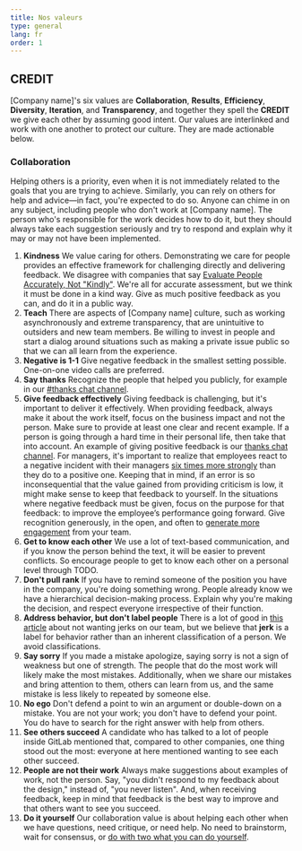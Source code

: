 ```yaml
---
title: Nos valeurs
type: general
lang: fr
order: 1
---
```


## CREDIT

[Company name]'s six values are **Collaboration**, **Results**, **Efficiency**, **Diversity**, **Iteration**, and **Transparency**, and together they spell the **CREDIT** we give each other by assuming good intent.
Our values are interlinked and work with one another to protect our culture. They are made actionable below.

### Collaboration

Helping others is a priority, even when it is not immediately related to the goals that you are trying to achieve. Similarly, you can rely on others for help and advice—in fact, you're expected to do so.
Anyone can chime in on any subject, including people who don't work at [Company name]. The person who's responsible for the work decides how to do it, but they should always take each suggestion seriously and try to respond and explain why it may or may not have been implemented.

1. **Kindness** We value caring for others. Demonstrating we care for people provides an effective framework for challenging directly and delivering feedback. We disagree with companies that say [Evaluate People Accurately, Not "Kindly"](https://inside.bwater.com/publications/principles_excerpt). We're all for accurate assessment, but we think it must be done in a kind way. Give as much positive feedback as you can, and do it in a public way.
2. **Teach** There are aspects of [Company name] culture, such as working asynchronously and extreme transparency, that are unintuitive to outsiders and new team members. Be willing to invest in people and start a dialog around situations such as making a private issue public so that we can all learn from the experience.
3. **Negative is 1-1** Give negative feedback in the smallest setting possible. One-on-one video calls are preferred.
4. **Say thanks** Recognize the people that helped you publicly, for example in our [#thanks chat channel](communication.md#Say-Thanks).
5. **Give feedback effectively** Giving feedback is challenging, but it's important to deliver it effectively.
When providing feedback, always make it about the work itself, focus on the business impact and not the person. Make sure to provide at least one clear and recent example. If a person is going through a hard time in their personal life, then take that into account. An example of giving positive feedback is our [thanks chat channel]((communication.md#Say-Thanks)). For managers, it's important to realize that employees react to a negative incident with their managers [six times more strongly](https://hbr.org/2013/03/the-delicate-art-of-giving-fee) than they do to a positive one. Keeping that in mind, if an error is so inconsequential that the value gained from providing criticism is low, it might make sense to keep that feedback to yourself. In the situations where negative feedback must be given, focus on the purpose for that feedback: to improve the employee’s performance going forward.
Give recognition generously, in the open, and often to [generate more engagement](http://www-01.ibm.com/common/ssi/cgi-bin/ssialias?infotype=SA&subtype=WH&htmlfid=LOW14298USEN) from your team.
6. **Get to know each other** We use a lot of text-based communication, and if you know the person behind the text, it will be easier to prevent conflicts. So encourage people to get to know each other on a personal level through TODO.
7. **Don't pull rank** If you have to remind someone of the position you have in the company, you're doing something wrong. People already know we have a hierarchical decision-making process. Explain
why you're making the decision, and respect everyone irrespective of their function.
8. **Address behavior, but don't label people**  There is a lot of good in [this article](http://bobsutton.typepad.com/my_weblog/2006/10/the_no_asshole_.html) about not wanting jerks on our team, but we believe that **jerk** is a label for behavior rather than an inherent classification of a person.  We avoid classifications.
9. **Say sorry** If you made a mistake apologize, saying sorry is not a sign of weakness but one of strength. The people that do the most work will likely make the most mistakes. Additionally,
when we share our mistakes and bring attention to them, others can learn from us, and the same mistake is less likely to repeated by someone else.
10. **No ego** Don't defend a point to win an argument or double-down on a mistake. You are not your work; you don't have to defend your point. You do have to search for the right answer with help
from others.
11. **See others succeed** A candidate who has talked to a lot of people inside GitLab mentioned that, compared to other companies, one thing stood out the most: everyone at here mentioned wanting
to see each other succeed.
12. **People are not their work** Always make suggestions about examples of work, not the person. Say, "you didn't respond to my feedback about the design," instead of, "you never listen". And, when receiving feedback, keep in mind that feedback is the best way to improve and that others want to see you succeed.
13. **Do it yourself** Our collaboration value is about helping each other when we have questions, need critique, or need help. No need to brainstorm, wait for consensus, or [do with two what you can do yourself](https://www.inc.com/geoffrey-james/collaboration-is-the-enemy-of-innovation.html).
